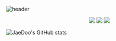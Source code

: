 ![header](https://capsule-render.vercel.app/api?type=waving&color=B1B2FF&height=100&section=header&text=Jae%20Doo&size=10)

<p align="center"><img src="https://img.shields.io/badge/spring%20Boot-6DB33F?style=flat-square&logo=springboot&logoColor=white"/>
<img src="https://img.shields.io/badge/Docker-2496ED?style=flat-square&logo=docker&logoColor=white"/>
<img src="https://img.shields.io/badge/Jenkins-D24939?style=flat-square&logo=jenkins&logoColor=white"/>
</p>

![JaeDoo's GitHub stats](https://github-readme-stats.vercel.app/api?username=jae-doo&show_icons=true&theme=transparent)
